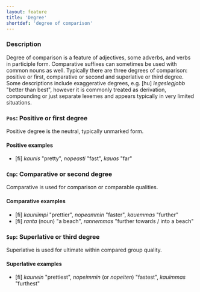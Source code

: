 ```yaml
---
layout: feature
title: 'Degree'
shortdef: 'degree of comparison'
---
```


### Description

Degree of comparison is a feature of adjectives, some adverbs, and verbs in 
participle form. Comparative suffixes can sometimes be used with common nouns
as well. Typically there are three degrees of comparison: positive or first,
comparative or second and superlative or third degree. Some descriptions
include exaggerative degrees, e.g. [hu] _legeslegjobb_ "better than best", 
however it is commonly treated as derivation, compounding or just separate
lexemes and appears typically in very limited situations.

### `Pos`: Positive or first degree

Positive degree is the neutral, typically unmarked form.

#### Positive examples

* [fi] _kaunis_ "pretty", _nopeasti_ "fast", _kauas_ "far"

### `Cmp`: Comparative or second degree

Comparative is used for comparison or comparable qualities.

#### Comparative examples

* [fi] _kauniimpi_ "prettier", _nopeammin_ "faster", _kauemmas_ "further"
* [fi] _ranta_ (noun) "a beach", _rannemmas_ "further towards / into a beach"

### `Sup`: Superlative or third degree

Superlative is used for ultimate within compared group quality.

#### Superlative examples

* [fi] _kaunein_ "prettiest", _nopeimmin_ (or _nopeiten_) "fastest", _kauimmas_ 
  "furthest"



